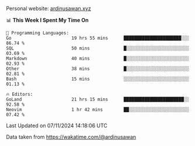Personal website: [ardinusawan.xyz](https://ardinusawan.xyz)

<!--START_SECTION:waka-->
📊 **This Week I Spent My Time On** 

```text
💬 Programming Languages: 
Go                       19 hrs 55 mins      ██████████████████████░░░   86.74 % 
SQL                      50 mins             █░░░░░░░░░░░░░░░░░░░░░░░░   03.69 % 
Markdown                 40 mins             █░░░░░░░░░░░░░░░░░░░░░░░░   02.93 % 
Other                    38 mins             █░░░░░░░░░░░░░░░░░░░░░░░░   02.81 % 
Bash                     15 mins             ░░░░░░░░░░░░░░░░░░░░░░░░░   01.13 % 

🔥 Editors: 
GoLand                   21 hrs 15 mins      ███████████████████████░░   92.58 % 
Neovim                   1 hr 42 mins        ██░░░░░░░░░░░░░░░░░░░░░░░   07.42 % 
```


 Last Updated on 07/11/2024 14:18:06 UTC
<!--END_SECTION:waka-->
Data taken from https://wakatime.com/@ardinusawan
